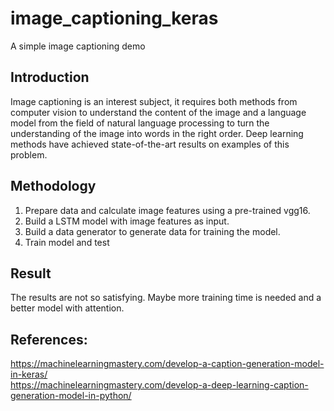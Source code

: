 # image_captioning_keras

A simple image captioning demo

## Introduction

Image captioning is an interest subject, it requires both methods from computer vision to understand the content of the image
and a language model from the field of natural language processing to turn the understanding of the image into words 
in the right order. Deep learning methods have achieved state-of-the-art results on examples of this problem.

## Methodology

1. Prepare data and calculate image features using a pre-trained vgg16.
2. Build a LSTM model with image features as input.
3. Build a data generator to generate data for training the model.
4. Train model and test

## Result

The results are not so satisfying. Maybe more training time is needed and a better model with attention. 


## References:
https://machinelearningmastery.com/develop-a-caption-generation-model-in-keras/ </br>
https://machinelearningmastery.com/develop-a-deep-learning-caption-generation-model-in-python/
